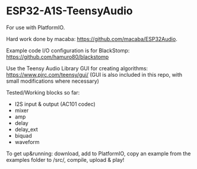 # ESP32-A1S-TeensyAudio

For use with PlatformIO.
 
Hard work done by macaba: https://github.com/macaba/ESP32Audio.

Example code I/O configuration is for BlackStomp: https://github.com/hamuro80/blackstomp

Use the Teensy Audio Library GUI for creating algorithms: https://www.pjrc.com/teensy/gui/
(GUI is also included in this repo, with small modifications where necessary)

Tested/Working blocks so far:
* I2S input & output (AC101 codec)
* mixer
* amp
* delay
* delay_ext
* biquad
* waveform

To get up&running: download, add to PlatformIO, copy an example from the examples folder to /src/, compile, upload & play!
